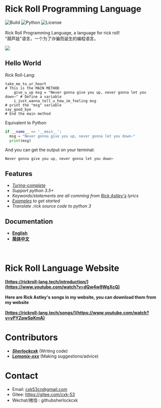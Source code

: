 # Rick Roll Programming Language

![Build](https://img.shields.io/badge/Build-passing-orange?style=for-the-badge&logo=appveyor)
![Python](https://img.shields.io/badge/Python-3.5%2B-brightgreen?style=for-the-badge&logo=appveyor)
![License](https://img.shields.io/badge/License-MIT-red?style=for-the-badge&logo=appveyor)
<br>
<br>
Rick Roll Programming Language, a language for rick roll!
<br>
"葫芦娃"语言，一个为了诈骗而诞生的编程语言。

![](https://repository-images.githubusercontent.com/367934588/4a27ae00-b73b-11eb-801b-36dd1756dc93)

## Hello World
Rick Roll-Lang:
```
take_me_to_ur_heart                                                      # This is the MAIN METHOD
    give_u_up msg = "Never gonna give you up, never gonna let you down~" # Define a variable
    i_just_wanna_tell_u_how_im_feeling msg                               # print the "msg" variable
say_good_bye                                                             # End the main method
```
Equivalent to Python
```python
if __name__ == '__main__':
  msg = "Never gonna give you up, never gonna let you down~"
  print(msg)

```

And you can get the output on your terminal:
```
Never gonna give you up, never gonna let you down~
```

## Features
- *[Turing-complete](https://en.wikipedia.org/wiki/Turing_completeness)*
- *Support python 3.5+*
- *Keywords/statements are all comming from [Rick Astley's](https://en.wikipedia.org/wiki/Rick_Astley) lyrics*
- *[Examples](https://github.com/Rick-Lang/rickroll-lang/tree/main/examples) to get started*
- *Translate .rick source code to python 3*

## Documentation
- **[English](https://github.com/Rick-Lang/rickroll-lang/blob/main/doc.md)**
- **[简体中文](https://github.com/Rick-Lang/rickroll-lang/blob/main/doc-Ch.md)**
<br>

# Rick Roll Language Website
**[https://rickroll-lang.tech/introduction/](https://www.youtube.com/watch?v=dQw4w9WgXcQ)**
<br>
<br>
**Here are Rick Astley's songs in my website, you can download them from my website**
<br>
<br>
**[https://rickroll-lang.tech/songs/](https://www.youtube.com/watch?v=yPYZpwSpKmA)**

# Contributors
- _**[Sherlockcxk](https://github.com/Sherlockcxk)**_   (Writing code)
- _**[Lemonix-xxx](https://github.com/Lemonix-xxx)**_   (Making suggestions/advice)

# Contact
- Email: cxk53cn@gmail.com
- Gitee: https://gitee.com/cxk-53
- Wechat/微信·: githubsherlockcxk
